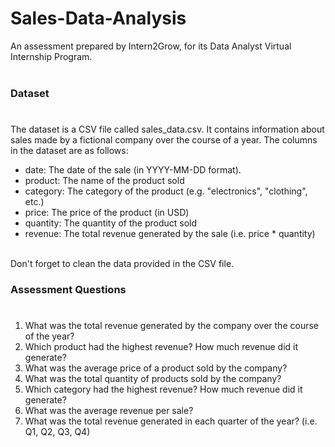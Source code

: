 # Sales-Data-Analysis
An assessment prepared by Intern2Grow, for its Data Analyst Virtual Internship Program.</br>
</br>

### Dataset</br>
#
The dataset is a CSV file called sales_data.csv. It contains information about sales made by a fictional company over the course of a year. The columns in the dataset are as follows:</br>

* date: The date of the sale (in YYYY-MM-DD format).
* product: The name of the product sold
* category: The category of the product (e.g. "electronics", "clothing", etc.)
* price: The price of the product (in USD)
* quantity: The quantity of the product sold
* revenue: The total revenue generated by the sale (i.e. price * quantity)
</br>
Don't forget to clean the data provided in the CSV file.
</br>

### Assessment Questions</br>
#
1. What was the total revenue generated by the company over the course of the year?</br>
2. Which product had the highest revenue? How much revenue did it generate?</br>
3. What was the average price of a product sold by the company?</br>
4. What was the total quantity of products sold by the company?</br>
5. Which category had the highest revenue? How much revenue did it generate?
6. What was the average revenue per sale?</br>
7. What was the total revenue generated in each quarter of the year? (i.e. Q1, Q2, Q3, Q4)
